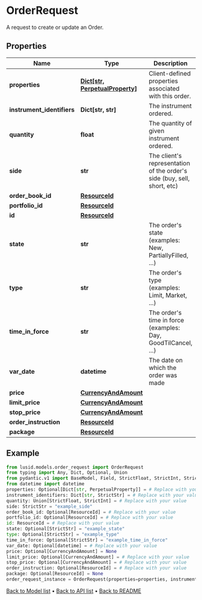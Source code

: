 # OrderRequest

A request to create or update an Order.
## Properties
Name | Type | Description | Notes
------------ | ------------- | ------------- | -------------
**properties** | [**Dict[str, PerpetualProperty]**](PerpetualProperty.md) | Client-defined properties associated with this order. | [optional] 
**instrument_identifiers** | **Dict[str, str]** | The instrument ordered. | 
**quantity** | **float** | The quantity of given instrument ordered. | 
**side** | **str** | The client&#39;s representation of the order&#39;s side (buy, sell, short, etc) | 
**order_book_id** | [**ResourceId**](ResourceId.md) |  | [optional] 
**portfolio_id** | [**ResourceId**](ResourceId.md) |  | [optional] 
**id** | [**ResourceId**](ResourceId.md) |  | 
**state** | **str** | The order&#39;s state (examples: New, PartiallyFilled, ...) | [optional] 
**type** | **str** | The order&#39;s type (examples: Limit, Market, ...) | [optional] 
**time_in_force** | **str** | The order&#39;s time in force (examples: Day, GoodTilCancel, ...) | [optional] 
**var_date** | **datetime** | The date on which the order was made | [optional] 
**price** | [**CurrencyAndAmount**](CurrencyAndAmount.md) |  | [optional] 
**limit_price** | [**CurrencyAndAmount**](CurrencyAndAmount.md) |  | [optional] 
**stop_price** | [**CurrencyAndAmount**](CurrencyAndAmount.md) |  | [optional] 
**order_instruction** | [**ResourceId**](ResourceId.md) |  | [optional] 
**package** | [**ResourceId**](ResourceId.md) |  | [optional] 
## Example

```python
from lusid.models.order_request import OrderRequest
from typing import Any, Dict, Optional, Union
from pydantic.v1 import BaseModel, Field, StrictFloat, StrictInt, StrictStr, constr
from datetime import datetime
properties: Optional[Dict[str, PerpetualProperty]] = # Replace with your value
instrument_identifiers: Dict[str, StrictStr] = # Replace with your value
quantity: Union[StrictFloat, StrictInt] = # Replace with your value
side: StrictStr = "example_side"
order_book_id: Optional[ResourceId] = # Replace with your value
portfolio_id: Optional[ResourceId] = # Replace with your value
id: ResourceId = # Replace with your value
state: Optional[StrictStr] = "example_state"
type: Optional[StrictStr] = "example_type"
time_in_force: Optional[StrictStr] = "example_time_in_force"
var_date: Optional[datetime] = # Replace with your value
price: Optional[CurrencyAndAmount] = None
limit_price: Optional[CurrencyAndAmount] = # Replace with your value
stop_price: Optional[CurrencyAndAmount] = # Replace with your value
order_instruction: Optional[ResourceId] = # Replace with your value
package: Optional[ResourceId] = None
order_request_instance = OrderRequest(properties=properties, instrument_identifiers=instrument_identifiers, quantity=quantity, side=side, order_book_id=order_book_id, portfolio_id=portfolio_id, id=id, state=state, type=type, time_in_force=time_in_force, var_date=var_date, price=price, limit_price=limit_price, stop_price=stop_price, order_instruction=order_instruction, package=package)

```

[Back to Model list](../README.md#documentation-for-models) &#8226; [Back to API list](../README.md#documentation-for-api-endpoints) &#8226; [Back to README](../README.md)


